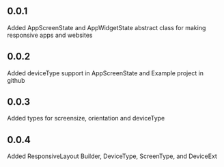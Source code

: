 ## 0.0.1

Added AppScreenState and AppWidgetState abstract class for making responsive apps and websites

## 0.0.2

Added deviceType support in AppScreenState and Example project in github

## 0.0.3

Added types for screensize, orientation and deviceType

## 0.0.4

Added ResponsiveLayout Builder, DeviceType,  ScreenType, and DeviceExt